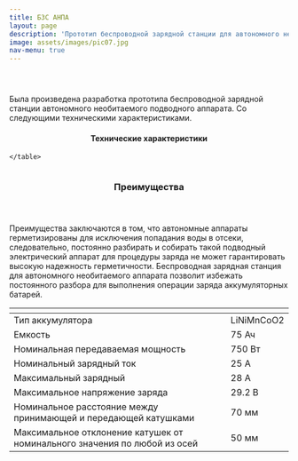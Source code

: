 ```yaml
---
title: БЗС АНПА
layout: page
description: 'Прототип беспроводной зарядной станции для автономного необитаемого подводного аппарата.'
image: assets/images/pic07.jpg
nav-menu: true
---
```


<!-- Main -->
<div id="main">

<!-- One -->
<section id="one">
	<div class="inner">
		<header class="major">
			<h2></h2>
		</header>
		<p>Была произведена разработка прототипа беспроводной зарядной станции автономного необитаемого подводного аппарата. Со следующими техническими характеристиками.</p>

<h4 style="text-align: center;">Технические характеристики
</h4>
<div class="table-wrapper">
	<table>
		<thead>
			<tr>
				<th></th>
				<th></th>
			</tr>
		</thead>
		<tbody>
			<tr>
				<td>Тип аккумулятора</td>
				<td>LiNiMnCoО2 </td>
			</tr>
			<tr>
				<td>Емкость</td>
				<td>75 Ач</td>
			</tr>
			<tr>
				<td>Номинальная передаваемая мощность</td>
				<td>750 Вт</td>
			</tr>
			<tr>
				<td>Номинальный зарядный ток</td>
				<td>25 А</td>				
			</tr>
			<tr>
				<td>Максимальный зарядный</td>
				<td>28 А</td>
			</tr>
			<tr>
				<td>Максимальное напряжение заряда</td>
				<td>29.2 В</td>
			</tr>
			<tr>
				<td>Номинальное расстояние между принимающей и передающей катушками</td>
				<td>70 мм</td>
			</tr> 
			<tr>
				<td>Максимальное отклонение катушек от номинального значения по любой из осей</td>
				<td>50 мм</td>
			</tr> 
		</tbody>
		
	</table>
</div>
	</div>
	
</section>

<!-- Two -->
<section id="two" class="spotlights">
	<section>
		<a href="generic.html" class="image">
			<img src="{% link assets/images/pic08.jpg %}" alt="" data-position="center center" />
		</a>
		<div class="content">
			<div class="inner">
				<header class="major">
					<h3>Преимущества</h3>
				</header>
				<p>Преимущества заключаются в том, что автономные аппараты герметизированы для исключения попадания воды в отсеки, следовательно, постоянно разбирать и собирать такой подводный электрический аппарат для процедуры заряда не может гарантировать высокую надежность герметичности. Беспроводная зарядная станция для автономного необитаемого аппарата позволит избежать постоянного разбора для выполнения операции заряда аккумуляторных батарей.</p>
			</div>
		</div>
	</section>
	 
<!-- Three -->
<!-- <section id="three">
	<div class="inner">
		<header class="major">
			<h2>Massa libero</h2>
		</header>
		<p>Nullam et orci eu lorem consequat tincidunt vivamus et sagittis libero. Mauris aliquet magna magna sed nunc rhoncus pharetra. Pellentesque condimentum sem. In efficitur ligula tate urna. Maecenas laoreet massa vel lacinia pellentesque lorem ipsum dolor. Nullam et orci eu lorem consequat tincidunt. Vivamus et sagittis libero. Mauris aliquet magna magna sed nunc rhoncus amet pharetra et feugiat tempus.</p>
		<ul class="actions">
			<li><a href="generic.html" class="button next">Get Started</a></li>
		</ul>
	</div>
</section> -->


